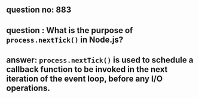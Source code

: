 
      
## question no: 883

## question : What is the purpose of `process.nextTick()` in Node.js?

## answer: `process.nextTick()` is used to schedule a callback function to be invoked in the next iteration of the event loop, before any I/O operations.
      